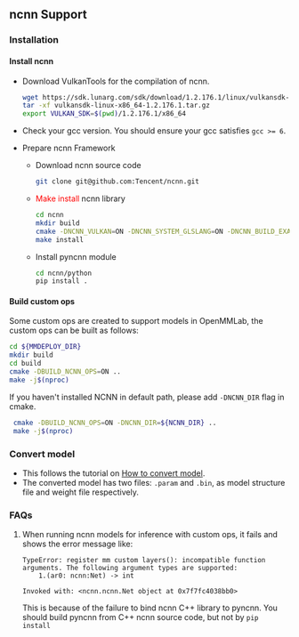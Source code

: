 ## ncnn Support

### Installation

#### Install ncnn

- Download VulkanTools for the compilation of ncnn.
    ```bash
    wget https://sdk.lunarg.com/sdk/download/1.2.176.1/linux/vulkansdk-linux-x86_64-1.2.176.1.tar.gz?Human=true -O vulkansdk-linux-x86_64-1.2.176.1.tar.gz
    tar -xf vulkansdk-linux-x86_64-1.2.176.1.tar.gz
    export VULKAN_SDK=$(pwd)/1.2.176.1/x86_64
- Check your gcc version.
You should ensure your gcc satisfies `gcc >= 6`.
- Prepare ncnn Framework

    - Download ncnn source code
        ```bash
        git clone git@github.com:Tencent/ncnn.git
        ```
    - <font color=red>Make install</font> ncnn library
        ```bash
        cd ncnn
        mkdir build
        cmake -DNCNN_VULKAN=ON -DNCNN_SYSTEM_GLSLANG=ON -DNCNN_BUILD_EXAMPLES=ON -DNCNN_PYTHON=ON -DNCNN_BUILD_TOOLS=ON -DNCNN_BUILD_BENCHMARK=ON -DNCNN_BUILD_TESTS=ON ..
        make install
        ```
    - Install pyncnn module
        ```bash
        cd ncnn/python
        pip install .
        ```

#### Build custom ops

Some custom ops are created to support models in OpenMMLab, the custom ops can be built as follows:

```bash
cd ${MMDEPLOY_DIR}
mkdir build
cd build
cmake -DBUILD_NCNN_OPS=ON ..
make -j$(nproc)
```

If you haven't installed NCNN in default path, please add `-DNCNN_DIR` flag in cmake.

```bash
 cmake -DBUILD_NCNN_OPS=ON -DNCNN_DIR=${NCNN_DIR} ..
 make -j$(nproc)
```

### Convert model
- This follows the tutorial on [How to convert model](tutorials/how_to_convert_model.md).
- The converted model has two files: `.param` and `.bin`, as model structure file and weight file respectively.

### FAQs
1. When running ncnn models for inference with custom ops, it fails and shows the error message like:

    ```
    TypeError: register mm custom layers(): incompatible function arguments. The following argument types are supported:
        1.(ar0: ncnn:Net) -> int

    Invoked with: <ncnn.ncnn.Net object at 0x7f7fc4038bb0>
    ```
    This is because of the failure to bind ncnn C++ library to pyncnn. You should build pyncnn from C++ ncnn source code, but not by `pip install`
